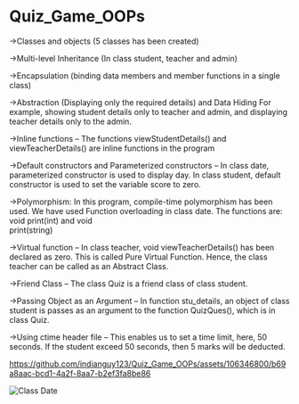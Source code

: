 # Quiz_Game_OOPs

->Classes and objects (5 classes has been created)<br />

->Multi-level Inheritance (In class student, teacher and admin)<br />

->Encapsulation (binding data members and member functions in a single class)<br />

->Abstraction (Displaying only the required details) and Data Hiding For example, showing student details only to teacher and admin, and displaying teacher details only to 
  the admin.<br />
  
->Inline functions – The functions viewStudentDetails() and viewTeacherDetails() are inline functions in the program<br />

->Default constructors and Parameterized constructors – In class date, parameterized constructor is used to display day. In class student, default constructor is used to set   the variable score to zero.<br />

->Polymorphism: In this program, compile-time polymorphism has been used. We have used Function overloading in class date. The functions are: void print(int) and void       
  print(string)<br />
  
->Virtual function – In class teacher, void viewTeacherDetails() has been declared as zero. This is called Pure Virtual Function. Hence, the class teacher can be called as     an Abstract Class.<br />

->Friend Class – The class Quiz is a friend class of class student.<br />

->Passing Object as an Argument – In function stu_details, an object of class student is passes as an argument to the function QuizQues(), which is in class Quiz.<br />

->Using ctime header file – This enables us to set a time limit, here, 50 seconds. If the student exceed 50 seconds, then 5 marks will be deducted.<br />

https://github.com/indianguy123/Quiz_Game_OOPs/assets/106346800/b69a8aac-bcd1-4a2f-8aa7-b2ef3fa8be86

![Class Date](https://github.com/indianguy123/Quiz_Game_OOPs/assets/106346800/91f304e9-fd98-463b-bc73-c5e7ca1c3503)
